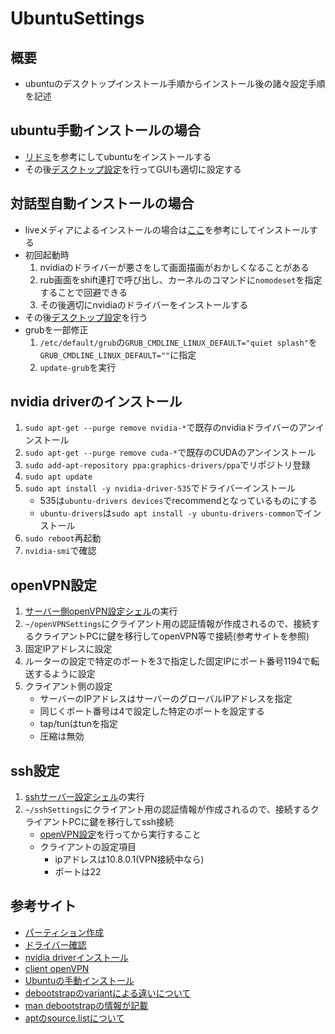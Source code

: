 # UbuntuSettings

## 概要
- ubuntuのデスクトップインストール手順からインストール後の諸々設定手順を記述

## ubuntu手動インストールの場合
- [リドミ](/sh/install_ubuntu/README.md)を参考にしてubuntuをインストールする
- その後[デスクトップ設定](/sh/setupUbuntuDesktop.sh)を行ってGUIも適切に設定する

## 対話型自動インストールの場合
- liveメディアによるインストールの場合は[ここ](https://lang-ship.com/blog/work/usb-ssd-ubuntu/)を参考にしてインストールする
- 初回起動時
    1. nvidiaのドライバーが悪さをして画面描画がおかしくなることがある
    2. rub画面をshift連打で呼び出し、カーネルのコマンドに`nomodeset`を指定することで回避できる
    3. その後適切にnvidiaのドライバーをインストールする
- その後[デスクトップ設定](/sh/setupUbuntuDesktop.sh)を行う
- grubを一部修正
    1. `/etc/default/grub`の`GRUB_CMDLINE_LINUX_DEFAULT="quiet splash"`を`GRUB_CMDLINE_LINUX_DEFAULT=""`に指定
    2. `update-grub`を実行

## nvidia driverのインストール
1. `sudo apt-get --purge remove nvidia-*`で既存のnvidiaドライバーのアンインストール
2. `sudo apt-get --purge remove cuda-*`で既存のCUDAのアンインストール
3. `sudo add-apt-repository ppa:graphics-drivers/ppa`でリポジトリ登録
4. `sudo apt update`
5. `sudo apt install -y nvidia-driver-535`でドライバーインストール
    - 535は`ubuntu-drivers devices`でrecommendとなっているものにする
    - `ubuntu-drivers`は`sudo apt install -y ubuntu-drivers-common`でインストール
6. `sudo reboot`再起動
7. `nvidia-smi`で確認

## openVPN設定
1. [サーバー側openVPN設定シェル](/sh/openVPNSettings.sh)の実行
2. `~/openVPNSettings`にクライアント用の認証情報が作成されるので、接続するクライアントPCに鍵を移行してopenVPN等で接続(参考サイトを参照)
3. 固定IPアドレスに設定
4. ルーターの設定で特定のポートを3で指定した固定IPにポート番号1194で転送するように設定
5. クライアント側の設定
    - サーバーのIPアドレスはサーバーのグローバルIPアドレスを指定
    - 同じくポート番号は4で設定した特定のポートを設定する
    - tap/tunはtunを指定
    - 圧縮は無効

## ssh設定
1. [sshサーバー設定シェル](/sh/sshServerSettings.sh)の実行
2. `~/sshSettings`にクライアント用の認証情報が作成されるので、接続するクライアントPCに鍵を移行してssh接続
    - [openVPN設定](#openVPN設定)を行ってから実行すること
    - クライアントの設定項目
        - ipアドレスは10.8.0.1(VPN接続中なら)
        - ポートは22

## 参考サイト
- [パーティション作成](https://qiita.com/kakkie/items/8f960f2dc5eb6e591d9d)
- [ドライバー確認](https://qiita.com/aosho235/items/079b37a9485041b96ed0)
- [nvidia driverインストール](https://qiita.com/porizou1/items/74d8264d6381ee2941bd)
- [client openVPN](https://www.openvpn.jp/download/)
- [Ubuntuの手動インストール](https://gist.github.com/subrezon/9c04d10635ebbfb737816c5196c8ca24)
- [debootstrapのvariantによる違いについて](https://zat.ifdef.jp/html/2008/04-03.html)
- [man debootstrapの情報が記載](https://linux.die.net/man/8/debootstrap)
- [aptのsource.listについて](https://gihyo.jp/admin/serial/01/ubuntu-recipe/0677)
